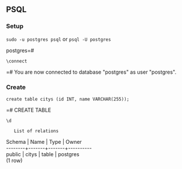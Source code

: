 ## PSQL

### Setup

`sudo -u postgres psql` or `psql -U postgres`

postgres=#

`\connect`

=# You are now connected to database "postgres" as user "postgres".

### Create

`create table citys (id INT, name VARCHAR(255));`

=# CREATE TABLE

`\d`

       List of relations  
Schema | Name  | Type  |  Owner  
--------+-------+-------+----------  
 public | citys | table | postgres  
(1 row)
